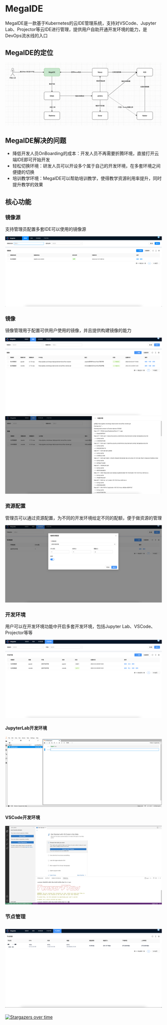 # MegaIDE

MegaIDE是一款基于Kubernetes的云IDE管理系统，支持对VSCode、Jupyter Lab、Projector等云IDE进行管理，提供用户自助开通开发环境的能力，是 DevOps流水线的入口

## MegaIDE的定位
![](./docs/images/0.1.0/定位.png)

## MegaIDE解决的问题

* 降低开发人员OnBoarding的成本：开发人员不再需要折腾环境，直接打开云端IDE即可开始开发
* 轻松切换环境：研发人员可以开设多个属于自己的开发环境，在多套环境之间便捷的切换
* 培训教学环境：MegaIDE可以帮助培训教学，使得教学资源利用率提升，同时提升教学的效果

## 核心功能

### 镜像源

支持管理员配置多套IDE可以使用的镜像源

![](./docs/images/0.1.0/镜像源.png)

### 镜像

镜像管理用于配置可供用户使用的镜像，并且提供构建镜像的能力

![](./docs/images/0.2.0/镜像列表.png)
![](./docs/images/0.2.0/镜像构建.png)

### 资源配置

管理员可以通过资源配置，为不同的开发环境给定不同的配额，便于做资源的管理

![](./docs/images/0.2.0/资源配额.png)

### 开发环境

用户可以在开发环境功能中开启多套开发环境，包括Jupyter Lab、VSCode、Projector等等

![](./docs/images/0.2.0/开发环境.png)


#### JupyterLab开发环境
![](./docs/images/0.1.0/Jupyter开发环境.png)

#### VSCode开发环境
![](./docs/images/0.2.0/VSCode环境.png)

### 节点管理
![](./docs/images/0.2.0/节点管理.png)
----
[![Stargazers over time](https://whnb.wang/stars/mega-lab/mega-ide)](https://whnb.wang)

